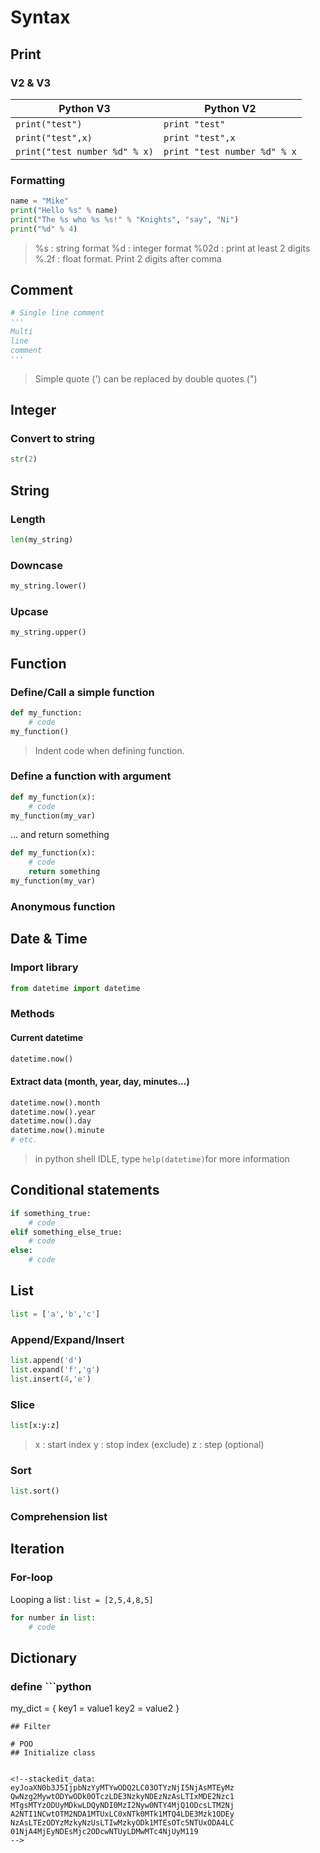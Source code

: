 # Syntax
## Print
### V2 & V3
Python V3 | Python V2
-------- | -----
`print("test")` | `print "test"`
`print("test",x)` | `print "test",x`
`print("test number %d" % x)` | `print "test number %d" % x`

### Formatting
```python
name = "Mike"
print("Hello %s" % name)
print("The %s who %s %s!" % "Knights", "say", "Ni")
print("%d" % 4)
```
> %s : string format
> %d : integer format
> %02d : print at least 2 digits
> %.2f : float format. Print 2 digits after comma
## Comment
```python
# Single line comment
''' 
Multi
line 
comment
'''
```
> Simple quote (') can be replaced by double quotes (")

## Integer
### Convert to string
```python
str(2)
```

## String
### Length
```python
len(my_string)
```
### Downcase
```python
my_string.lower()
```
### Upcase
```python
my_string.upper()
```




## Function
### Define/Call a simple function
```python
def my_function:
	# code
my_function()
```
> Indent code when defining function. 

### Define a function with argument
```python
def my_function(x):
	# code
my_function(my_var)
```
... and return something
```python
def my_function(x):
	# code
	return something
my_function(my_var)
```
### Anonymous function

## Date & Time
### Import library
```python
from datetime import datetime
```
### Methods
#### Current datetime
```python
datetime.now()
```
#### Extract data (month, year, day, minutes...)
```python
datetime.now().month
datetime.now().year
datetime.now().day
datetime.now().minute
# etc.
```
> in python shell IDLE, type `help(datetime)`for more information

## Conditional statements
```python
if something_true:
	# code
elif something_else_true:
	# code 
else:
	# code
```
## List
```python
list = ['a','b','c']
```
### Append/Expand/Insert
```python
list.append('d')
list.expand('f','g')
list.insert(4,'e')
```
### Slice
```python
list[x:y:z]
```
> x : start index
> y : stop index (exclude)
> z : step (optional)

### Sort
```python
list.sort()
```
### Comprehension list
## Iteration
### For-loop
Looping a list : `list = [2,5,4,8,5]`
```python
for number in list:
	# code
```
## Dictionary
### define ```python
my_dict = {
	key1 = value1
	key2 = value2
}
```
## Filter

# POO
## Initialize class


<!--stackedit_data:
eyJoaXN0b3J5IjpbNzYyMTYwODQ2LC03OTYzNjI5NjAsMTEyMz
QwNzg2MywtODYwODk0OTczLDE3NzkyNDEzNzAsLTIxMDE2Nzc1
MTgsMTYzODUyMDkwLDQyNDI0MzI2Nyw0NTY4MjQ1ODcsLTM2Nj
A2NTI1NCwtOTM2NDA1MTUxLC0xNTk0MTk1MTQ4LDE3Mzk1ODEy
NzAsLTEzODYzMzkyNzUsLTIwMzkyODk1MTEsOTc5NTUxODA4LC
01NjA4MjEyNDEsMjc2ODcwNTUyLDMwMTc4NjUyM119
-->